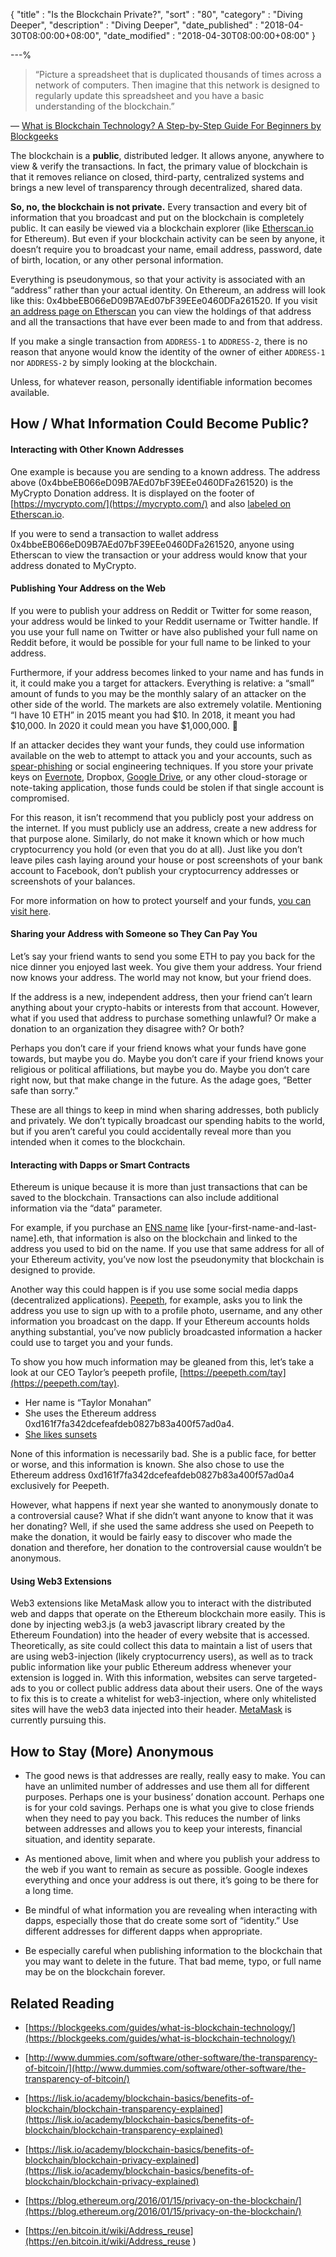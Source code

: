 {
"title"       : "Is the Blockchain Private?",
"sort"        : "80",
"category"    : "Diving Deeper",
"description" : "Diving Deeper",
"date_published" : "2018-04-30T08:00:00+08:00",
"date_modified"  : "2018-04-30T08:00:00+08:00"
}

---%

> “Picture a spreadsheet that is duplicated thousands of times across a network of computers. Then imagine that this network is designed to regularly update this spreadsheet and you have a basic understanding of the blockchain.”

— [What is Blockchain Technology? A Step-by-Step Guide For Beginners by Blockgeeks](https://blockgeeks.com/guides/what-is-blockchain-technology/)

The blockchain is a **public**, distributed ledger. It allows anyone, anywhere to view & verify the transactions. In fact, the primary value of blockchain is that it removes reliance on closed, third-party, centralized systems and brings a new level of transparency through decentralized, shared data.

**So, no, the blockchain is not private.** Every transaction and every bit of information that you broadcast and put on the blockchain is completely public. It can easily be viewed via a blockchain explorer (like [Etherscan.io](https://etherscan.io/) for Ethereum). But even if your blockchain activity can be seen by anyone, it doesn’t require you to broadcast your name, email address, password, date of birth, location, or any other personal information.

Everything is pseudonymous, so that your activity is associated with an “address” rather than your actual identity. On Ethereum, an address will look like this: 0x4bbeEB066eD09B7AEd07bF39EEe0460DFa261520. If you visit [an address page on Etherscan](https://etherscan.io/address/0x4bbeEB066eD09B7AEd07bF39EEe0460DFa261520) you can view the holdings of that address and all the transactions that have ever been made to and from that address.

If you make a single transaction from `ADDRESS-1` to `ADDRESS-2`, there is no reason that anyone would know the identity of the owner of either `ADDRESS-1` nor `ADDRESS-2` by simply looking at the blockchain.

Unless, for whatever reason, personally identifiable information becomes available.

## How / What Information Could Become Public?

#### Interacting with Other Known Addresses

One example is because you are sending to a known address. The address above (0x4bbeEB066eD09B7AEd07bF39EEe0460DFa261520) is the MyCrypto Donation address. It is displayed on the footer of [https://mycrypto.com/](https://mycrypto.com/) and also [labeled on Etherscan.io](https://etherscan.io/address/0x4bbeEB066eD09B7AEd07bF39EEe0460DFa261520).

If you were to send a transaction to wallet address 0x4bbeEB066eD09B7AEd07bF39EEe0460DFa261520, anyone using Etherscan to view the transaction or your address would know that your address donated to MyCrypto.

#### Publishing Your Address on the Web

If you were to publish your address on Reddit or Twitter for some reason, your address would be linked to your Reddit username or Twitter handle. If you use your full name on Twitter or have also published your full name on Reddit before, it would be possible for your full name to be linked to your address.

Furthermore, if your address becomes linked to your name and has funds in it, it could make you a target for attackers. Everything is relative: a “small” amount of funds to you may be the monthly salary of an attacker on the other side of the world. The markets are also extremely volatile. Mentioning “I have 10 ETH” in 2015 meant you had $10. In 2018, it meant you had $10,000. In 2020 it could mean you have $1,000,000. 🚀

If an attacker decides they want your funds, they could use information available on the web to attempt to attack you and your accounts, such as [spear-phishing](https://archives.fbi.gov/archives/news/stories/2009/april/spearphishing_040109) or social engineering techniques. If you store your private keys on [Evernote](https://gizmodo.com/2-million-allegedly-stolen-from-cryptocurrency-vlogger-1825290362), Dropbox, [Google Drive](https://medium.com/blockchannel/someone-just-stole-9-000-of-crypto-from-me-dc04e89c289d), or any other cloud-storage or note-taking application, those funds could be stolen if that single account is compromised.

For this reason, it isn’t recommend that you publicly post your address on the internet. If you must publicly use an address, create a new address for that purpose alone. Similarly, do not make it known which or how much  cryptocurrency you hold (or even that you do at all). Just like you don’t leave piles cash laying around your house or post screenshots of your bank account to Facebook, don’t publish your cryptocurrency addresses or screenshots of your balances.

For more information on how to protect yourself and your funds, [you can visit here](https://support.mycrypto.com/security/).

#### Sharing your Address with Someone so They Can Pay You

Let’s say your friend wants to send you some ETH to pay you back for the nice dinner you enjoyed last week. You give them your address. Your friend now knows your address. The world may not know, but your friend does.

If the address is a new, independent address, then your friend can’t learn anything about your crypto-habits or interests from that account. However, what if you used that address to purchase something unlawful? Or make a donation to an organization they disagree with? Or both?

Perhaps you don’t care if your friend knows what your funds have gone towards, but maybe you do. Maybe you don’t care if your friend knows your religious or political affiliations, but maybe you do. Maybe you don’t care right now, but that make change in the future. As the adage goes, “Better safe than sorry.”

These are all things to keep in mind when sharing addresses, both publicly and privately. We don’t typically broadcast our spending habits to the world, but if you aren’t careful you could accidentally reveal more than you intended when it comes to the blockchain.

#### Interacting with Dapps or Smart Contracts

Ethereum is unique because it is more than just transactions that can be saved to the blockchain. Transactions can also include additional information via the “data” parameter.

For example, if you purchase an [ENS name](https://ens.domains/) like [your-first-name-and-last-name].eth, that information is also on the blockchain and linked to the address you used to bid on the name. If you use that same address for all of your Ethereum activity, you’ve now lost the pseudonymity that blockchain is designed to provide.

Another way this could happen is if you use some social media dapps (decentralized applications). [Peepeth](https://peepeth.com/), for example, asks you to link the address you use to sign up with to a profile photo, username, and any other information  you broadcast on the dapp. If your Ethereum accounts holds anything substantial, you’ve now publicly broadcasted information a hacker could use to target you and your funds.

To show you how much information may be gleaned from this, let’s take a look at our CEO Taylor’s peepeth profile, [https://peepeth.com/tay](https://peepeth.com/tay).
- Her name is “Taylor Monahan”
- She uses the Ethereum address 0xd161f7fa342dcefeafdeb0827b83a400f57ad0a4.
- [She likes sunsets](https://peepeth.com/tay/peeps/QmXDxs7XpizujWz5ka2MATNVJ1JD27sH1TqARhpsUsxJ1a)

None of this information is necessarily bad. She is a public face, for better or worse, and this information is known. She also chose to use the Ethereum address 0xd161f7fa342dcefeafdeb0827b83a400f57ad0a4 exclusively for Peepeth.

However, what happens if next year she wanted to anonymously donate to a controversial cause? What if she didn’t want anyone to know that it was her donating? Well, if she used the same address she used on Peepeth to make the donation, it would be fairly easy to discover who made the donation and therefore, her donation to the controversial cause wouldn’t be anonymous.

#### Using Web3 Extensions

Web3 extensions like MetaMask allow you to interact with the distributed web and dapps that operate on the Ethereum blockchain more easily. This is done by injecting web3.js (a web3 javascript library created by the Ethereum Foundation) into the header of every website that is accessed. Theoretically, as site could collect this data to maintain a list of users that are using web3-injection (likely cryptocurrency users), as well as to track public information like your public Ethereum address whenever your extension is logged in. With this information, websites can serve targeted-ads to you or collect public address data about their users. One of the ways to fix this is to create a whitelist for web3-injection, where only whitelisted sites will have the web3 data injected into their header. [MetaMask](https://metamask.io/) is currently pursuing this.

## How to Stay (More) Anonymous

- The good news is that addresses are really, really easy to make. You can have an unlimited number of addresses and use them all for different purposes. Perhaps one is your business’ donation account. Perhaps one is for your cold savings. Perhaps one is what you give to close friends when they need to pay you back. This reduces the number of links between addresses and allows you to keep your interests, financial situation, and identity separate.

- As mentioned above, limit when and where you publish your address to the web if you want to remain as secure as possible. Google indexes everything and once your address is out there, it’s going to be there for a long time.

- Be mindful of what information you are revealing when interacting with dapps, especially those that do create some sort of “identity.” Use different addresses for different dapps when appropriate.

- Be especially careful when publishing information to the blockchain that you may want to delete in the future. That bad meme, typo, or full name may be on the blockchain forever.

## Related Reading

- [https://blockgeeks.com/guides/what-is-blockchain-technology/](https://blockgeeks.com/guides/what-is-blockchain-technology/)

- [http://www.dummies.com/software/other-software/the-transparency-of-bitcoin/](http://www.dummies.com/software/other-software/the-transparency-of-bitcoin/)

- [https://lisk.io/academy/blockchain-basics/benefits-of-blockchain/blockchain-transparency-explained](https://lisk.io/academy/blockchain-basics/benefits-of-blockchain/blockchain-transparency-explained)

- [https://lisk.io/academy/blockchain-basics/benefits-of-blockchain/blockchain-privacy-explained](https://lisk.io/academy/blockchain-basics/benefits-of-blockchain/blockchain-privacy-explained)

- [https://blog.ethereum.org/2016/01/15/privacy-on-the-blockchain/](https://blog.ethereum.org/2016/01/15/privacy-on-the-blockchain/)

- [https://en.bitcoin.it/wiki/Address_reuse](https://en.bitcoin.it/wiki/Address_reuse )

